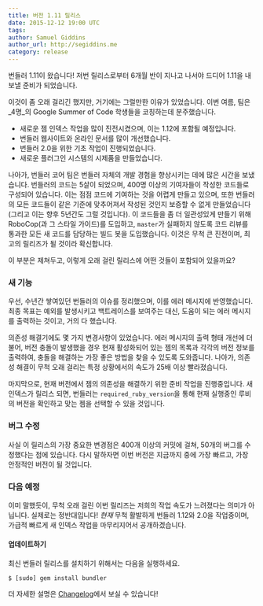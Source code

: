 ```yaml
---
title: 버전 1.11 릴리스
date: 2015-12-12 19:00 UTC
tags:
author: Samuel Giddins
author_url: http://segiddins.me
category: release
---
```


번들러 1.11이 왔습니다! 저번 릴리스로부터 6개월 반이 지나고 나서야 드디어 1.11을 내보낼 준비가
되었습니다.

이것이 좀 오래 걸리긴 했지만, 거기에는 그럴만한 이유가 있었습니다. 이번 여름, 팀은 _4명_의
Google Summer of Code 학생들을 코칭하는데 분주했습니다.

 - 새로운 젬 인덱스 작업을 많이 진전시켰으며, 이는 1.12에 포함될 예정입니다.
 - 번들러 웹사이트와 온라인 문서를 많이 개선했습니다.
 - 번들러 2.0을 위한 기초 작업이 진행되었습니다.
 - 새로운 플러그인 시스템의 시제품을 만들었습니다.

나아가, 번들러 코어 팀은 번들러 자체의 개발 경험을 향상시키는 데에 많은 시간을 보냈습니다.
번들러의 코드는 5살이 되었으며, 400명 이상의 기여자들이 작성한 코드들로 구성되어 있습니다.
이는 점점 코드에 기여하는 것을 어렵게 만들고 있으며, 또한 번들러의 모든 코드들이 같은 기준에
맞추어져서 작성된 것인지 보증할 수 없게 만들었습니다(그리고 이는 향후 5년간도 그럴 것입니다).
이 코드들을 좀 더 일관성있게 만들기 위해 RoboCop(과 그 스타일 가이드)를 도입하고,
`master`가 실패하지 않도록 코드 리뷰를 통과한 모든 새 코드를 담당하는 빌드 봇을 도입했습니다.
이것은 무척 큰 진전이며, 최고의 릴리즈가 될 것이라 확신합니다.

이 부분은 제쳐두고, 이렇게 오래 걸린 릴리스에 어떤 것들이 포함되어 있을까요?

### 새 기능

우선, 수년간 쌓여있던 번들러의 이슈를 정리했으며, 이를 에러 메시지에 반영했습니다. 최종 목표는
예외를 발생시키고 백트레이스를 보여주는 대신, 도움이 되는 에러 메시지를 출력하는 것이고,
거의 다 했습니다.

의존성 해결기에도 몇 가지 변경사항이 있었습니다. 에러 메시지의 출력 형태 개선에 더불어, 버전 충돌이
발생했을 경우 현재 활성화되어 있는 젬의 목록과 각각의 버전 정보를 출력하여, 충돌을 해결하는 가장 좋은
방법을 찾을 수 있도록 도와줍니다. 나아가, 의존성 해결이 무척 오래 걸리는 특정 상황에서의 속도가 25배
이상 빨라졌습니다.

마지막으로, 현재 버전에서 젬의 의존성을 해결하기 위한 준비 작업을 진행중입니다. 새 인덱스가 릴리스 되면,
번들러는 `required_ruby_version`을 통해 현재 실행중인 루비의 버전을 확인하고 맞는 젬을 선택할
수 있을 것입니다.

### 버그 수정

사실 이 릴리스의 가장 중요한 변경점은 400개 이상의 커밋에 걸쳐, 50개의 버그를 수정했다는 점에 있습니다.
다시 말하자면 이번 버전은 지금까지 중에 가장 빠르고, 가장 안정적인 버전이 될 것입니다.

### 다음 예정

이미 말했듯이, 무척 오래 걸린 이번 릴리즈는 저희의 작업 속도가 느려졌다는 의미가 아닙니다. 실제로는 정반대입니다!
_현재_ 무척 활발하게 번들러 1.12와 2.0을 작업중이며, 가급적 빠르게 새 인덱스 작업을 마무리지어서
공개하겠습니다.

#### 업데이트하기

최신 번들러 릴리스를 설치하기 위해서는 다음을 실행하세요.

```
$ [sudo] gem install bundler
```

더 자세한 설명은
[Changelog](https://github.com/bundler/bundler/blob/v1.11.0/CHANGELOG.md#1110-2015-12-12)에서 보실 수 있습니다!
